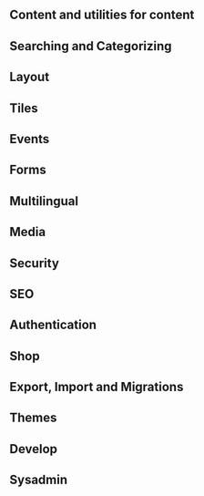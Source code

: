 ## Content and utilities for content


## Searching and Categorizing


## Layout


## Tiles


## Events


## Forms


## Multilingual


## Media


## Security


## SEO


## Authentication


## Shop


## Export, Import and Migrations


## Themes


## Develop


## Sysadmin

